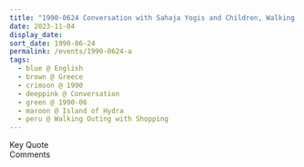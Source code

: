 ```yaml
---
title: "1990-0624 Conversation with Sahaja Yogis and Children, Walking Outing with Shopping, Island of Hydra, Greece"
date: 2023-11-04
display_date: 
sort_date: 1990-06-24
permalink: /events/1990-0624-a
tags:
  - blue @ English
  - brown @ Greece
  - crimson @ 1990
  - deeppink @ Conversation
  - green @ 1990-06
  - maroon @ Island of Hydra
  - peru @ Walking Outing with Shopping
---
```


<wave-list>
  <list-title color="green" width="75">Key Quote</list-title>
  <list-item color="BlanchedAlmond"  width="200"></list-item>
  <list-item color="Lavender"></list-item>
  <list-item color="BlanchedAlmond"></list-item>
</wave-list>

<br>

<wave-list>
  <list-title color="green" width="75">Comments</list-title>
  <list-item color="BlanchedAlmond"  width="200"></list-item>
  <list-item color="Lavender"></list-item>
  <list-item color="BlanchedAlmond"></list-item>
</wave-list>